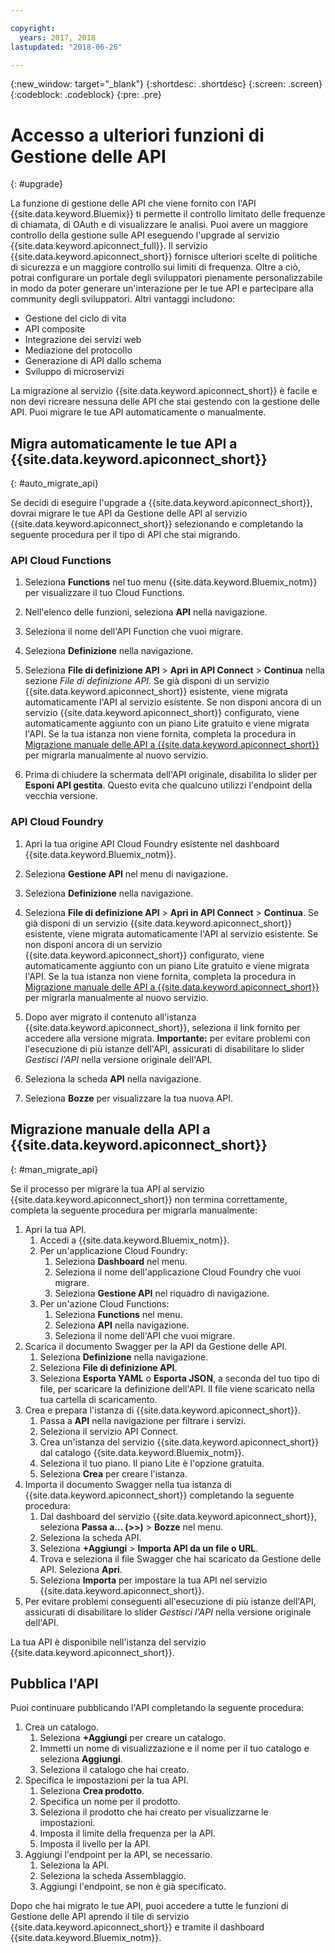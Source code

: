```yaml
---

copyright:
  years: 2017, 2018
lastupdated: "2018-06-26"

---
```



{:new_window: target="_blank"}
{:shortdesc: .shortdesc}
{:screen: .screen}
{:codeblock: .codeblock}
{:pre: .pre}

# Accesso a ulteriori funzioni di Gestione delle API
{: #upgrade}

La funzione di gestione delle API che viene fornito con l'API {{site.data.keyword.Bluemix}} ti permette il controllo limitato delle frequenze di chiamata, di OAuth e di visualizzare le analisi. Puoi avere un maggiore controllo della gestione sulle API eseguendo l'upgrade al servizio {{site.data.keyword.apiconnect_full}}. Il servizio {{site.data.keyword.apiconnect_short}} fornisce ulteriori scelte di politiche di sicurezza e un maggiore controllo sui limiti di frequenza. Oltre a ciò, potrai configurare un portale degli sviluppatori pienamente personalizzabile in modo da poter generare un'interazione per le tue API e partecipare alla community degli sviluppatori. Altri vantaggi includono:
* Gestione del ciclo di vita
* API composite
* Integrazione dei servizi web
* Mediazione del protocollo
* Generazione di API dallo schema
* Sviluppo di microservizi

La migrazione al servizio {{site.data.keyword.apiconnect_short}} è facile e non devi ricreare nessuna delle API che stai gestendo con la gestione delle API. Puoi migrare le tue API automaticamente o manualmente.

## Migra automaticamente le tue API a {{site.data.keyword.apiconnect_short}}
{: #auto_migrate_api}

Se decidi di eseguire l'upgrade a {{site.data.keyword.apiconnect_short}}, dovrai migrare le tue API da Gestione delle API al servizio {{site.data.keyword.apiconnect_short}} selezionando e completando la seguente procedura per il tipo di API che stai migrando.

### API Cloud Functions

1. Seleziona **Functions** nel tuo menu {{site.data.keyword.Bluemix_notm}} per visualizzare il tuo Cloud Functions.

2. Nell'elenco delle funzioni, seleziona **API** nella navigazione.

3. Seleziona il nome dell'API Function che vuoi migrare.

4. Seleziona **Definizione** nella navigazione.

5. Seleziona **File di definizione API** > **Apri in API Connect** > **Continua** nella sezione *File di definizione API*. Se già disponi di un servizio {{site.data.keyword.apiconnect_short}} esistente, viene migrata automaticamente l'API al servizio esistente. Se non disponi ancora di un servizio {{site.data.keyword.apiconnect_short}} configurato, viene automaticamente aggiunto con un piano Lite gratuito e viene migrata l'API. Se la tua istanza non viene fornita, completa la procedura in [Migrazione manuale delle API a {{site.data.keyword.apiconnect_short}}](#man_migrate_api) per migrarla manualmente al nuovo servizio. 

6. Prima di chiudere la schermata dell'API originale, disabilita lo slider per **Esponi API gestita**. Questo evita che qualcuno utilizzi l'endpoint della vecchia versione.

### API Cloud Foundry

1. Apri la tua origine API Cloud Foundry esistente nel dashboard {{site.data.keyword.Bluemix_notm}}. 

2. Seleziona **Gestione API** nel menu di navigazione.

3. Seleziona **Definizione** nella navigazione.

4. Seleziona **File di definizione API** > **Apri in API Connect** > **Continua**. Se già disponi di un servizio {{site.data.keyword.apiconnect_short}} esistente, viene migrata automaticamente l'API al servizio esistente. Se non disponi ancora di un servizio {{site.data.keyword.apiconnect_short}} configurato, viene automaticamente aggiunto con un piano Lite gratuito e viene migrata l'API. Se la tua istanza non viene fornita, completa la procedura in [Migrazione manuale delle API a {{site.data.keyword.apiconnect_short}}](#man_migrate_api) per migrarla manualmente al nuovo servizio.
   
5. Dopo aver migrato il contenuto all'istanza {{site.data.keyword.apiconnect_short}}, seleziona il link fornito per accedere alla versione migrata.
    **Importante:** per evitare problemi con l'esecuzione di più istanze dell'API, assicurati di disabilitare lo slider *Gestisci l'API* nella versione originale dell'API.

6. Seleziona la scheda **API** nella navigazione.

7. Seleziona **Bozze** per visualizzare la tua nuova API.

## Migrazione manuale della API a {{site.data.keyword.apiconnect_short}}
{: #man_migrate_api}

Se il processo per migrare la tua API al servizio {{site.data.keyword.apiconnect_short}} non termina correttamente, completa la seguente procedura per migrarla manualmente:

1. Apri la tua API.
	1. Accedi a {{site.data.keyword.Bluemix_notm}}.
	2. Per un'applicazione Cloud Foundry: 
		1. Seleziona **Dashboard** nel menu.
		2. Seleziona il nome dell'applicazione Cloud Foundry che vuoi migrare.
		3. Seleziona **Gestione API** nel riquadro di navigazione.
	3. Per un'azione Cloud Functions: 
		1. Seleziona **Functions** nel menu.
		2. Seleziona **API** nella navigazione.
		3. Seleziona il nome dell'API che vuoi migrare.
2. Scarica il documento Swagger per la API da Gestione delle API.
    1. Seleziona **Definizione** nella navigazione.
	2. Seleziona **File di definizione API**.
    3. Seleziona **Esporta YAML** o **Esporta JSON**, a seconda del tuo tipo di file, per scaricare la definizione dell'API. Il file viene scaricato nella tua cartella di scaricamento.
3. Crea e prepara l'istanza di {{site.data.keyword.apiconnect_short}}. 
	1. Passa a **API** nella navigazione per filtrare i servizi.
	2. Seleziona il servizio API Connect. 
    3. Crea un'istanza del servizio {{site.data.keyword.apiconnect_short}} dal catalogo {{site.data.keyword.Bluemix_notm}}.
	4. Seleziona il tuo piano. Il piano Lite è l'opzione gratuita.
	5. Seleziona **Crea** per creare l'istanza.
4. Importa il documento Swagger nella tua istanza di {{site.data.keyword.apiconnect_short}} completando la seguente procedura:
	1. Dal dashboard del servizio {{site.data.keyword.apiconnect_short}}, seleziona **Passa a... (>>)** > **Bozze** nel menu.
	2. Seleziona la scheda API.
	3. Seleziona **+Aggiungi** > **Importa API da un file o URL**.
	4. Trova e seleziona il file Swagger che hai scaricato da Gestione delle API. Seleziona **Apri**.
	5. Seleziona **Importa** per impostare la tua API nel servizio {{site.data.keyword.apiconnect_short}}.
5. Per evitare problemi conseguenti all'esecuzione di più istanze dell'API, assicurati di disabilitare lo slider *Gestisci l'API* nella versione originale dell'API.

La tua API è disponibile nell'istanza del servizio {{site.data.keyword.apiconnect_short}}. 

## Pubblica l'API

Puoi continuare pubblicando l'API completando la seguente procedura:

1. Crea un catalogo.
	1. Seleziona **+Aggiungi** per creare un catalogo.
	2. Immetti un nome di visualizzazione e il nome per il tuo catalogo e seleziona **Aggiungi**.
	3. Seleziona il catalogo che hai creato.
2. Specifica le impostazioni per la tua API.
    1. Seleziona **Crea prodotto**.
	2. Specifica un nome per il prodotto.
	2. Seleziona il prodotto che hai creato per visualizzarne le impostazioni.
	3. Imposta il limite della frequenza per la API.
	4. Imposta il livello per la API.
3. Aggiungi l'endpoint per la API, se necessario.
    1. Seleziona la API.
	2. Seleziona la scheda Assemblaggio.
	3. Aggiungi l'endpoint, se non è già specificato.
	
 Dopo che hai migrato le tue API, puoi accedere a tutte le funzioni di Gestione delle API aprendo il tile di servizio {{site.data.keyword.apiconnect_short}} e tramite il dashboard {{site.data.keyword.Bluemix_notm}}. 

